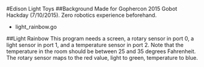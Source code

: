 #Edison Light Toys
##Background
Made for Gophercon 2015 Gobot Hackday (7/10/2015). Zero robotics experience beforehand.
* light_rainbow.go

##Light Rainbow
This program needs a screen, a rotary sensor in port 0, a light sensor in port 1, and a temperature sensor in port 2. 
Note that the temperature in the room should be between 25 and 35 degrees Fahrenheit.
The rotary sensor maps to the red value, light to green, temperature to blue.
